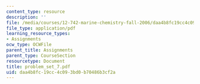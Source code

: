 ```yaml
---
content_type: resource
description: ''
file: /media/courses/12-742-marine-chemistry-fall-2006/daa4b8fc19cc4c093bd0b70486b3cf2a_problem_set_7.pdf
file_type: application/pdf
learning_resource_types:
- Assignments
ocw_type: OCWFile
parent_title: Assignments
parent_type: CourseSection
resourcetype: Document
title: problem_set_7.pdf
uid: daa4b8fc-19cc-4c09-3bd0-b70486b3cf2a
---
```

